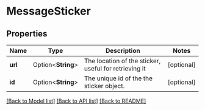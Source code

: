 # MessageSticker

## Properties

Name | Type | Description | Notes
------------ | ------------- | ------------- | -------------
**url** | Option<**String**> | The location of the sticker, useful for retrieving it | [optional]
**id** | Option<**String**> | The unique id of the the sticker object. | [optional]

[[Back to Model list]](../README.md#documentation-for-models) [[Back to API list]](../README.md#documentation-for-api-endpoints) [[Back to README]](../README.md)


